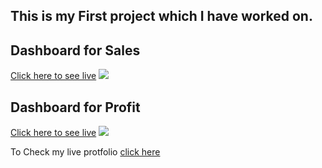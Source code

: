 ## This is my First project which I have worked on.
## Dashboard for Sales 
[Click here to see live](https://public.tableau.com/app/profile/abu.nayem/viz/Falcon_Sales_Analysis/Dashboard)
![](https://github.com/jacknayem/DataAnalysis-Tableau/blob/main/Falcon%20Sales%20and%20Profite%20Analysis/Image/Full%20Year%20Sales%20view.png)

## Dashboard for Profit
[Click here to see live](https://public.tableau.com/app/profile/abu.nayem/viz/FalconSalesProfitAnalysis/DashboardProfitAnalysis)
![](https://github.com/jacknayem/DataAnalysis-Tableau/blob/main/Falcon%20Sales%20and%20Profite%20Analysis/Image/Full%20Year%20profit%20view.png)

To Check my live protfolio [click here](https://public.tableau.com/app/profile/abu.nayem)
